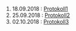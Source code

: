 1. 18.09.2018 : [Protokoll1](https://github.com/HTLMechatronics/m15-la1-sx/blob/vezsam15/protokoll01_g3_vezsam15_18.09.md)
2. 25.09.2018 : [Protokoll2](https://github.com/HTLMechatronics/m15-la1-sx/blob/vezsam15/protokoll02_g3_vezsam15_25.09.md)
3. 02.10.2018 : [Protokoll3](https://github.com/HTLMechatronics/m15-la1-sx/blob/vezsam15/protokoll03_g3_vezsam15_02.10.md)






